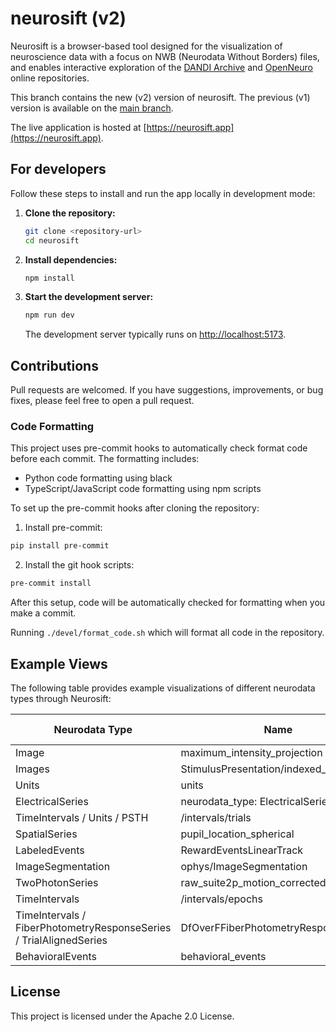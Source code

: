# neurosift (v2)

Neurosift is a browser-based tool designed for the visualization of neuroscience data with a focus on NWB (Neurodata Without Borders) files, and enables interactive exploration of the [DANDI Archive](https://dandiarchive.org/) and [OpenNeuro](https://openneuro.org/) online repositories.

This branch contains the new (v2) version of neurosift. The previous (v1) version is available on the [main branch](https://github.com/flatironinstitute/neurosift/tree/main).

The live application is hosted at [https://neurosift.app](https://neurosift.app).

## For developers

Follow these steps to install and run the app locally in development mode:

1. **Clone the repository:**
   ```bash
   git clone <repository-url>
   cd neurosift
   ```

2. **Install dependencies:**
   ```bash
   npm install
   ```

3. **Start the development server:**
   ```bash
   npm run dev
   ```
   The development server typically runs on [http://localhost:5173](http://localhost:5173).

## Contributions

Pull requests are welcomed. If you have suggestions, improvements, or bug fixes, please feel free to open a pull request.

### Code Formatting

This project uses pre-commit hooks to automatically check format code before each commit. The formatting includes:
- Python code formatting using black
- TypeScript/JavaScript code formatting using npm scripts

To set up the pre-commit hooks after cloning the repository:

1. Install pre-commit:
```bash
pip install pre-commit
```

2. Install the git hook scripts:
```bash
pre-commit install
```

After this setup, code will be automatically checked for formatting when you make a commit.

Running `./devel/format_code.sh` which will format all code in the repository.

## Example Views

The following table provides example visualizations of different neurodata types through Neurosift:

| Neurodata Type | Name | Dandiset ID | Example Link |
|----------------|------|-------------|----------|
| Image | maximum_intensity_projection | 000728 | [View](http://neurosift.app/nwb?url=https://api.dandiarchive.org/api/assets/f02db27e-82eb-41dd-865a-a08bb41491da/download/&dandisetId=000728&dandisetVersion=0.240827.1809&tab=/processing/ophys/SummaryImages/maximum_intensity_projection) |
| Images | StimulusPresentation/indexed_images | 000673 | [View](https://neurosift.app/nwb?url=https://api.dandiarchive.org/api/assets/65a7e913-45c7-48db-bf19-b9f5e910110a/download/&dandisetId=000673&dandisetVersion=0.250122.0110&tab=/stimulus/presentation/StimulusPresentation/indexed_images) |
| Units | units | 000409 | [View](https://neurosift.app/nwb?url=https://api.dandiarchive.org/api/assets/37ca1798-b14c-4224-b8f0-037e27725336/download/&dandisetId=000409&dandisetVersion=draft&tab=/units) |
| ElectricalSeries | neurodata_type: ElectricalSeries | 000409 | [View](https://neurosift.app/nwb?url=https://api.dandiarchive.org/api/assets/37ca1798-b14c-4224-b8f0-037e27725336/download/&dandisetId=000409&dandisetVersion=draft&tab=/acquisition/ElectricalSeriesAp) |
| TimeIntervals / Units / PSTH | /intervals/trials | 000409 | [View](https://neurosift.app/nwb?url=https://api.dandiarchive.org/api/assets/37ca1798-b14c-4224-b8f0-037e27725336/download/&dandisetId=000409&dandisetVersion=draft&tab=view:PSTH%7C/intervals/trials^/units) |
| SpatialSeries | pupil_location_spherical | 000728 | [View](https://neurosift.app/nwb?url=https://api.dandiarchive.org/api/assets/a081de4c-ba98-4ba1-b828-9a8b0eeaccfd/download/&dandisetId=000728&dandisetVersion=0.240827.1809&tab=/processing/behavior/CompassDirection/pupil_location_spherical) |
| LabeledEvents | RewardEventsLinearTrack | 000568 | [View](https://neurosift.app/nwb?url=https://api.dandiarchive.org/api/assets/72bebc59-e73e-4d6b-b4ab-086d054583d6/download/&dandisetId=000568&dandisetVersion=0.230705.1633&tab=/processing/behavior/RewardEventsLinearTrack) |
| ImageSegmentation | ophys/ImageSegmentation | - | [View](https://neurosift.app/nwb?url=https://dandiarchive.s3.amazonaws.com/blobs/368/fa7/368fa71e-4c93-4f7e-af15-06776ca07f34&tab=/processing/ophys/ImageSegmentation) |
| TwoPhotonSeries | raw_suite2p_motion_corrected | 000871 | [View](https://neurosift.app/nwb?url=https://api.dandiarchive.org/api/assets/89256db6-8926-451f-b51f-8a7ae7c3c1f8/download/&dandisetId=000871&dandisetVersion=draft&tab=/acquisition/raw_suite2p_motion_corrected) |
| TimeIntervals | /intervals/epochs | 000954 | [View](https://neurosift.app/nwb?url=https://api.dandiarchive.org/api/assets/dd1bdcf3-5430-4037-ad4a-1727004d38d2/download/&dandisetId=000954&dandisetVersion=draft&tab=/intervals/epochs) |
| TimeIntervals / FiberPhotometryResponseSeries / TrialAlignedSeries | DfOverFFiberPhotometryResponseSeries | 001084 | [View](https://neurosift.app/nwb?url=https://api.dandiarchive.org/api/assets/bca70a25-e5a5-4a40-b36f-fe1088b85eb2/download/&dandisetId=001084&dandisetVersion=draft&tab=view:TrialAlignedSeries%7C/processing/behavior/TimeIntervals^/processing/ophys/DfOverFFiberPhotometryResponseSeriesGreenIsosbestic) |
| BehavioralEvents | behavioral_events | 000115 | [View](https://neurosift.app/nwb?url=https://api.dandiarchive.org/api/assets/6df57370-9de8-4514-82f3-65d0f0528cde/download/&dandisetId=000115&dandisetVersion=0.210914.1732&tab=/processing/behavior/behavioral_events) |

## License

This project is licensed under the Apache 2.0 License.
